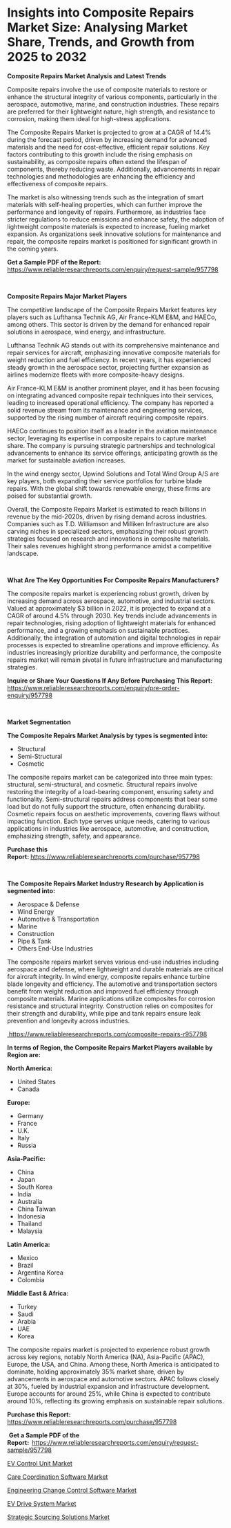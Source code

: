 <p><h1>Insights into Composite Repairs Market Size: Analysing Market Share, Trends, and Growth from 2025 to 2032</h1></p><p><strong>Composite Repairs Market Analysis and Latest Trends</strong></p>
<p><p>Composite repairs involve the use of composite materials to restore or enhance the structural integrity of various components, particularly in the aerospace, automotive, marine, and construction industries. These repairs are preferred for their lightweight nature, high strength, and resistance to corrosion, making them ideal for high-stress applications.</p><p>The Composite Repairs Market is projected to grow at a CAGR of 14.4% during the forecast period, driven by increasing demand for advanced materials and the need for cost-effective, efficient repair solutions. Key factors contributing to this growth include the rising emphasis on sustainability, as composite repairs often extend the lifespan of components, thereby reducing waste. Additionally, advancements in repair technologies and methodologies are enhancing the efficiency and effectiveness of composite repairs.</p><p>The market is also witnessing trends such as the integration of smart materials with self-healing properties, which can further improve the performance and longevity of repairs. Furthermore, as industries face stricter regulations to reduce emissions and enhance safety, the adoption of lightweight composite materials is expected to increase, fueling market expansion. As organizations seek innovative solutions for maintenance and repair, the composite repairs market is positioned for significant growth in the coming years.</p></p>
<p><strong>Get a Sample PDF of the Report:&nbsp;</strong> <a href="https://www.reliableresearchreports.com/enquiry/request-sample/957798?utm_campaign=37&utm_medium=2&utm_source=Github&utm_content=ia&utm_term=06032025&utm_id=composite-repairs">https://www.reliableresearchreports.com/enquiry/request-sample/957798</a></p>
<p>&nbsp;</p>
<p><strong>Composite Repairs Major Market Players</strong></p>
<p><p>The competitive landscape of the Composite Repairs Market features key players such as Lufthansa Technik AG, Air France-KLM E&M, and HAECo, among others. This sector is driven by the demand for enhanced repair solutions in aerospace, wind energy, and infrastructure.</p><p>Lufthansa Technik AG stands out with its comprehensive maintenance and repair services for aircraft, emphasizing innovative composite materials for weight reduction and fuel efficiency. In recent years, it has experienced steady growth in the aerospace sector, projecting further expansion as airlines modernize fleets with more composite-heavy designs.</p><p>Air France-KLM E&M is another prominent player, and it has been focusing on integrating advanced composite repair techniques into their services, leading to increased operational efficiency. The company has reported a solid revenue stream from its maintenance and engineering services, supported by the rising number of aircraft requiring composite repairs.</p><p>HAECo continues to position itself as a leader in the aviation maintenance sector, leveraging its expertise in composite repairs to capture market share. The company is pursuing strategic partnerships and technological advancements to enhance its service offerings, anticipating growth as the market for sustainable aviation increases.</p><p>In the wind energy sector, Upwind Solutions and Total Wind Group A/S are key players, both expanding their service portfolios for turbine blade repairs. With the global shift towards renewable energy, these firms are poised for substantial growth.</p><p>Overall, the Composite Repairs Market is estimated to reach billions in revenue by the mid-2020s, driven by rising demand across industries. Companies such as T.D. Williamson and Milliken Infrastructure are also carving niches in specialized sectors, emphasizing their robust growth strategies focused on research and innovations in composite materials. Their sales revenues highlight strong performance amidst a competitive landscape.</p></p>
<p>&nbsp;</p>
<p><strong>What Are The Key Opportunities For Composite Repairs Manufacturers?</strong></p>
<p><p>The composite repairs market is experiencing robust growth, driven by increasing demand across aerospace, automotive, and industrial sectors. Valued at approximately $3 billion in 2022, it is projected to expand at a CAGR of around 4.5% through 2030. Key trends include advancements in repair technologies, rising adoption of lightweight materials for enhanced performance, and a growing emphasis on sustainable practices. Additionally, the integration of automation and digital technologies in repair processes is expected to streamline operations and improve efficiency. As industries increasingly prioritize durability and performance, the composite repairs market will remain pivotal in future infrastructure and manufacturing strategies.</p></p>
<p><strong>Inquire or Share Your Questions If Any Before Purchasing This Report:</strong> <a href="https://www.reliableresearchreports.com/enquiry/pre-order-enquiry/957798?utm_campaign=37&utm_medium=2&utm_source=Github&utm_content=ia&utm_term=06032025&utm_id=composite-repairs">https://www.reliableresearchreports.com/enquiry/pre-order-enquiry/957798</a></p>
<p>&nbsp;</p>
<p><strong>Market Segmentation</strong></p>
<p><strong>The Composite Repairs Market Analysis by types is segmented into:</strong></p>
<p><ul><li>Structural</li><li>Semi-Structural</li><li>Cosmetic</li></ul></p>
<p><p>The composite repairs market can be categorized into three main types: structural, semi-structural, and cosmetic. Structural repairs involve restoring the integrity of a load-bearing component, ensuring safety and functionality. Semi-structural repairs address components that bear some load but do not fully support the structure, often enhancing durability. Cosmetic repairs focus on aesthetic improvements, covering flaws without impacting function. Each type serves unique needs, catering to various applications in industries like aerospace, automotive, and construction, emphasizing strength, safety, and appearance.</p></p>
<p><strong>Purchase this Report:&nbsp;</strong><a href="https://www.reliableresearchreports.com/purchase/957798?utm_campaign=37&utm_medium=2&utm_source=Github&utm_content=ia&utm_term=06032025&utm_id=composite-repairs">https://www.reliableresearchreports.com/purchase/957798</a></p>
<p>&nbsp;</p>
<p><strong>The Composite Repairs Market Industry Research by Application is segmented into:</strong></p>
<p><ul><li>Aerospace & Defense</li><li>Wind Energy</li><li>Automotive & Transportation</li><li>Marine</li><li>Construction</li><li>Pipe & Tank</li><li>Others End-Use Industries</li></ul></p>
<p><p>The composite repairs market serves various end-use industries including aerospace and defense, where lightweight and durable materials are critical for aircraft integrity. In wind energy, composite repairs enhance turbine blade longevity and efficiency. The automotive and transportation sectors benefit from weight reduction and improved fuel efficiency through composite materials. Marine applications utilize composites for corrosion resistance and structural integrity. Construction relies on composites for their strength and durability, while pipe and tank repairs ensure leak prevention and longevity across industries.</p></p>
<p><a href="https://www.reliableresearchreports.com/composite-repairs-r957798?utm_campaign=37&utm_medium=2&utm_source=Github&utm_content=ia&utm_term=06032025&utm_id=composite-repairs">&nbsp;https://www.reliableresearchreports.com/composite-repairs-r957798</a></p>
<p><strong>In terms of Region, the Composite Repairs Market Players available by Region are:</strong></p>
<p>
    <p> <strong> North America: </strong>
        <ul>
            <li>United States</li>
            <li>Canada</li>
        </ul>
        </p> 
    <p> <strong> Europe: </strong>
        <ul>
            <li>Germany</li>
            <li>France</li>
            <li>U.K.</li>
            <li>Italy</li>
            <li>Russia</li>
        </ul>
        </p> 
    <p> <strong> Asia-Pacific: </strong>
        <ul>
            <li>China</li>
            <li>Japan</li>
            <li>South Korea</li>
            <li>India</li>
            <li>Australia</li>
            <li>China Taiwan</li>
            <li>Indonesia</li>
            <li>Thailand</li>
            <li>Malaysia</li>
        </ul>
        </p> 
    <p> <strong> Latin America: </strong>
        <ul>
            <li>Mexico</li>
            <li>Brazil</li>
            <li>Argentina Korea</li>
            <li>Colombia</li>
        </ul>
        </p> 
    <p> <strong> Middle East & Africa: </strong>
        <ul>
            <li>Turkey</li>
            <li>Saudi</li>
            <li>Arabia</li>
            <li>UAE</li>
            <li>Korea</li>
        </ul>
    </p>
    </p>
<p><p>The composite repairs market is projected to experience robust growth across key regions, notably North America (NA), Asia-Pacific (APAC), Europe, the USA, and China. Among these, North America is anticipated to dominate, holding approximately 35% market share, driven by advancements in aerospace and automotive sectors. APAC follows closely at 30%, fueled by industrial expansion and infrastructure development. Europe accounts for around 25%, while China is expected to contribute around 10%, reflecting its growing emphasis on sustainable repair solutions.</p></p>
<p><strong>Purchase this Report: </strong><a href="https://www.reliableresearchreports.com/purchase/957798?utm_campaign=37&utm_medium=2&utm_source=Github&utm_content=ia&utm_term=06032025&utm_id=composite-repairs">https://www.reliableresearchreports.com/purchase/957798</a></p>
<p>&nbsp;<strong>Get a Sample PDF of the Report:&nbsp;&nbsp;</strong><a href="https://www.reliableresearchreports.com/enquiry/request-sample/957798?utm_campaign=37&utm_medium=2&utm_source=Github&utm_content=ia&utm_term=06032025&utm_id=composite-repairs">https://www.reliableresearchreports.com/enquiry/request-sample/957798</a></p>
<p><strong></strong></p>
<p><p><a href="https://github.com/molayrabeta/Market-Research-Report-List-1/blob/main/ev-control-unit-market.md?utm_campaign=37&utm_medium=2&utm_source=Github&utm_content=ia&utm_term=06032025&utm_id=composite-repairs">EV Control Unit Market</a></p><p><a href="https://github.com/rembaentin6f/Market-Research-Report-List-1/blob/main/care-coordination-software-market.md?utm_campaign=37&utm_medium=2&utm_source=Github&utm_content=ia&utm_term=06032025&utm_id=composite-repairs">Care Coordination Software Market</a></p><p><a href="https://github.com/timayuethem/Market-Research-Report-List-1/blob/main/engineering-change-control-software-market.md?utm_campaign=37&utm_medium=2&utm_source=Github&utm_content=ia&utm_term=06032025&utm_id=composite-repairs">Engineering Change Control Software Market</a></p><p><a href="https://github.com/dukawashviro/Market-Research-Report-List-1/blob/main/ev-drive-system-market.md?utm_campaign=37&utm_medium=2&utm_source=Github&utm_content=ia&utm_term=06032025&utm_id=composite-repairs">EV Drive System Market</a></p><p><a href="https://github.com/brabolyrah3h/Market-Research-Report-List-1/blob/main/strategic-sourcing-solutions-market.md?utm_campaign=37&utm_medium=2&utm_source=Github&utm_content=ia&utm_term=06032025&utm_id=composite-repairs">Strategic Sourcing Solutions Market</a></p></p>